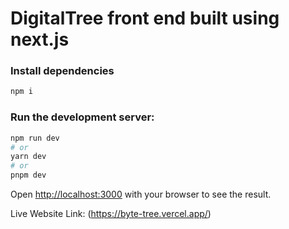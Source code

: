 # DigitalTree front end built using next.js

### Install dependencies 

```bash
npm i
```

### Run the development server:

```bash
npm run dev
# or
yarn dev
# or
pnpm dev
```

Open [http://localhost:3000](http://localhost:3000) with your browser to see the result.


Live Website Link: (https://byte-tree.vercel.app/)


